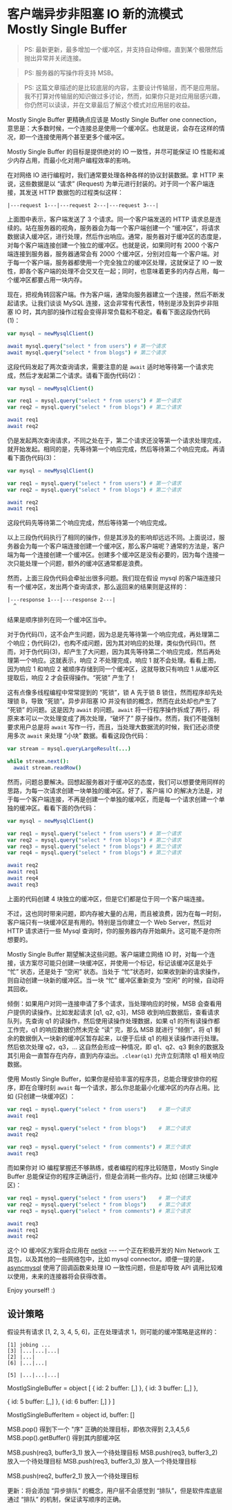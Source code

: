 客户端异步非阻塞 IO 新的流模式 Mostly Single Buffer 
===============================================

> PS: 最新更新，最多增加一个缓冲区，并支持自动伸缩，直到某个极限然后抛出异常并关闭连接。

> PS: 服务器的写操作将支持 MSB。

> PS: 这篇文章描述的是比较底层的内容，主要设计传输层，而不是应用层。我不打算对传输层的知识做过多讨论，然而，如果你只是对应用层感兴趣，你仍然可以读读，并在文章最后了解这个模式对应用层的收益。

Mostly Single Buffer 更精确点应该是 Mostly Single Buffer one connection，意思是：大多数时候，一个连接总是使用一个缓冲区。也就是说，会存在这样的情况，即一个连接使用两个甚至更多个缓冲区。

Mostly Single Buffer 的目标是提供绝对的 IO 一致性，并尽可能保证 IO 性能和减少内存占用，而最小化对用户编程效率的影响。

在对网络 IO 进行编程时，我们通常要处理各种各样的协议封装数据。拿 HTTP 来说，这些数据是以 “请求” (Request) 为单元进行封装的。对于同一个客户端连接，其发送 HTTP 数据包的过程类似这样：

    |---request 1---|---request 2---|---request 3---|

上面图中表示，客户端发送了 3 个请求。同一个客户端发送的 HTTP 请求总是连续的。站在服务器的视角，服务器会为每一个客户端创建一个 “缓冲区”，将请求数据读入缓冲区，进行处理，然后作出响应。通常，服务器对于缓冲区的态度是，对每个客户端连接创建一个独立的缓冲区。也就是说，如果同时有 2000 个客户端连接到服务器，服务器通常会有 2000 个缓冲区，分别对应每一个客户端。对于每一个客户端，服务器都使用一个完全独立的缓冲区处理，这就保证了 IO 一致性，即各个客户端的处理不会交叉在一起；同时，也意味着更多的内存占用，每一个缓冲区都要占用一块内存。

现在，把视角转回客户端。作为客户端，通常向服务器建立一个连接，然后不断发起请求。让我们谈谈 MySQL 连接，这会非常有代表性，特别是涉及到异步非阻塞 IO 时，其内部的操作过程会变得非常负载和不稳定。看看下面这段伪代码 (1)：

```nim
var mysql = newMysqlClient()

await mysql.query("select * from users") # 第一个请求
await mysql.query("select * from blogs") # 第二个请求
```

这段代码发起了两次查询请求，需要注意的是 ``await`` 适时地等待第一个请求完成，然后才发起第二个请求。请看下面伪代码(2)：

```nim
var mysql = newMysqlClient()

var req1 = mysql.query("select * from users") # 第一个请求
var req2 = mysql.query("select * from blogs") # 第二个请求

await req1
await req2
```

仍是发起两次查询请求，不同之处在于，第二个请求还没等第一个请求处理完成，就开始发起。相同的是，先等待第一个响应完成，然后等待第二个响应完成。再请看下面伪代码(3)：

```nim
var mysql = newMysqlClient()

var req1 = mysql.query("select * from users") # 第一个请求
var req2 = mysql.query("select * from blogs") # 第二个请求

await req2
await req1
```

这段代码先等待第二个响应完成，然后等待第一个响应完成。

以上三段伪代码执行了相同的操作，但是其涉及的影响却远远不同。上面说过，服务器会为每一个客户端连接创建一个缓冲区，那么客户端呢？通常的方法是，客户端为每一个连接创建一个缓冲区。创建多个缓冲区是没有必要的，因为每个连接一次只能处理一个问题，额外的缓冲区通常都是浪费。

然而，上面三段伪代码会牵扯出很多问题。我们现在假设 mysql 的客户端连接只有一个缓冲区，发出两个查询请求，那么返回来的结果则是这样的：

    |---response 1---|---response 2---|
      ^

结果是顺序排列在同一个缓冲区当中。

对于伪代码(1)，这不会产生问题，因为总是先等待第一个响应完成，再处理第二个响应；伪代码(2)，也构不成问题，因为其对响应的处理，类似伪代码(1)。然而，对于伪代码(3)，却产生了大问题，因为其先等待第二个响应完成，然后再处理第一个响应。这就表示，响应 2 不处理完成，响应 1 就不会处理。看看上图，因为响应 1 和响应 2 被顺序存储到同一个缓冲区，这就导致只有响应 1 从缓冲区提取后，响应 2 才会获得操作。“死锁” 产生了！

这有点像多线程编程中常常提到的 “死锁”，锁 A 先于锁 B 锁住，然而程序却先处理锁 B，导致 “死锁”。异步非阻塞 IO 并没有锁的概念，然而在此处却也产生了 “死锁” 的问题。这是因为 ``await`` 的问题。``await`` 将一行程序操作拆成了两行，将原来本可以一次处理变成了两次处理，“破坏了” 原子操作。然而，我们不能强制要求用户总是将 ``await`` 写作一行，而且，当处理大数据流的时候，我们还必须使用多次 ``await`` 来处理 “小块” 数据。看看这段伪代码：

```nim
var stream = mysql.queryLargeResult(...)

while stream.next():
  await stream.readRow()
```

然而，问题总要解决。回想起服务器对于缓冲区的态度，我们可以想要使用同样的思路，为每一次请求创建一块单独的缓冲区。好了，客户端 IO 的解决方法是，对于每一个客户端连接，不再是创建一个单独的缓冲区，而是每一个请求创建一个单独的缓冲区。看看下面的伪代码：

```nim
var mysql = newMysqlClient()

var req1 = mysql.query("select * from users") # 第一个请求
var req2 = mysql.query("select * from blogs") # 第二个请求
var req3 = mysql.query("select * from blogs") # 第二个请求
var req4 = mysql.query("select * from blogs") # 第二个请求

await req2
await req1
await req4
await req3
```

上面的代码创建 4 块独立的缓冲区，但是它们都是位于同一个客户端连接。

不过，这也同时带来问题，即内存被大量的占用，而且被浪费，因为在每一时刻，客户端只有一块缓冲区是有用的。特别是当你建立一个 Web Server，然后对 HTTP 请求进行一些 Mysql 查询时，你的服务器内存开始飙升。这可能不是你所想要的。

Mostly Single Buffer 期望解决这些问题。客户端建立网络 IO 时，对每一个连接，该方案尽可能只创建一块缓冲区，并使用一个标记，标记该缓冲区是处于 “忙” 状态，还是处于 “空闲” 状态。当处于 “忙”状态时，如果收到新的请求操作，则自动创建一块新的缓冲区。当一块 “忙” 缓冲区重新变为 “空闲” 的时候，自动将其回收。

倾倒：如果用户对同一连接申请了多个请求，当处理响应的时候，MSB 会查看用户提供的读操作。比如发起请求 [q1, q2, q3]，MSB 收到响应数据后，查看请求队列，先查询 q1 的读操作，然后使用读操作处理数据，如果 q1 的所有读操作都工作完，q1 的响应数据仍然未完全 “读” 完，那么 MSB 就进行 “倾倒”，将 q1 剩余的数据倒入一块新的缓冲区暂存起来，以便于后续 q1 的相关读操作进行处理。然后依次处理 q2，q3，... 这自然会形成一种情况，即 q1、q2、q3 剩余的数据及其引用会一直暂存在内存，直到内存溢出。``.clear(q1)`` 允许立刻清除 q1 相关响应数据。

使用 Mostly Single Buffer，如果你是经验丰富的程序员，总能合理安排你的程序，即在合理时刻 ``await`` 每一个请求，那么你总能最小化缓冲区的内存占用。比如 (只创建一块缓冲区) ：

```nim
var req1 = mysql.query("select * from users")    # 第一个请求
await req1

var req2 = mysql.query("select * from blogs")    # 第二个请求
await req2

var req3 = mysql.query("select * from comments") # 第三个请求
await req3
```

而如果你对 IO 编程掌握还不够熟练，或者编程的程序比较随意，Mostly Single Buffer 总能保证你的程序正确运行，但是会消耗一些内存。比如 (创建三块缓冲区)：

```nim
var req1 = mysql.query("select * from users")    # 第一个请求
var req2 = mysql.query("select * from blogs")    # 第二个请求
var req3 = mysql.query("select * from comments") # 第三个请求

await req3
await req1
await req2
```

这个 IO 缓冲区方案将会应用在 [netkit](https://github.com/iocrate/netkit) --- 一个正在积极开发的 Nim Network 工具包，以及其他的一些网络包中，比如 mysql connector。顺便一提的是，[asyncmysql](https://github.com/tulayang/asyncmysql) 使用了回调函数来处理 IO 一致性问题，但是却导致 API 调用比较难以使用，未来的连接器将会获得改善。

Enjoy yourself! :)

设计策略
--------

假设共有请求 [1, 2, 3, 4, 5, 6]，正在处理请求 1，则可能的缓冲策略是这样的：

```
[1] jobing ...
[3] |...|...|...|
[2] |...|
[6] |...|...|

[5] |...|...|...|
```

MostlgSingleBuffer = object [
  {
    id: 2
    buffer: [,]
  },
  {
    id: 3
    buffer: [,,]
  },
  
  
  {
    id: 5
    buffer: [,,]
  },
  {
    id: 6
    buffer: [,]
  }
]

MostlgSingleBufferItem = object
  id,
  buffer: []

MSB.pop() 得到下一个 "序" 正确的处理目标，即依次得到 2,3,4,5,6
MSB.pop().getBuffer() 得到其内部缓冲区

MSB.push(req3, buffer3_1) 放入一个待处理目标
MSB.push(req3, buffer3_2) 放入一个待处理目标
MSB.push(req3, buffer3_3) 放入一个待处理目标

MSB.push(req2, buffer2_1) 放入一个待处理目标

更新：将会添加 “异步排队” 的概念，用户层不会感觉到 “排队”，但是软件库底层通过 “排队” 的机制，保证读写顺序的正确。